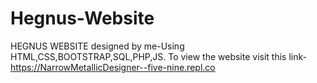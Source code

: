 # Hegnus-Website
HEGNUS WEBSITE designed by me-Using HTML,CSS,BOOTSTRAP,SQL,PHP,JS.
To view the website visit this link-https://NarrowMetallicDesigner--five-nine.repl.co
